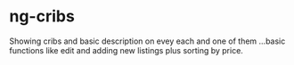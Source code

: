 # ng-cribs
Showing cribs and basic description on evey each and one of them ...basic functions like edit and adding new listings plus sorting by price.
